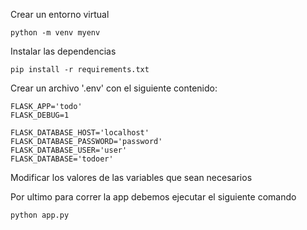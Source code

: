 Crear un entorno virtual

```
python -m venv myenv
```

Instalar las dependencias

```
pip install -r requirements.txt
```

Crear un archivo '.env' con el siguiente contenido:
```
FLASK_APP='todo'
FLASK_DEBUG=1

FLASK_DATABASE_HOST='localhost'
FLASK_DATABASE_PASSWORD='password'
FLASK_DATABASE_USER='user'
FLASK_DATABASE='todoer'
```

Modificar los valores de las variables que sean necesarios

Por ultimo para correr la app debemos ejecutar el siguiente comando
```
python app.py
```